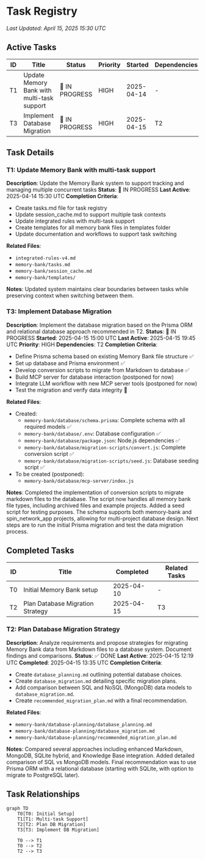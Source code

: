 # Task Registry
*Last Updated: April 15, 2025 15:30 UTC*

## Active Tasks
| ID | Title | Status | Priority | Started | Dependencies | Owner |
|----|-------|--------|----------|---------|--------------|-------|
| T1 | Update Memory Bank with multi-task support | 🔄 IN PROGRESS | HIGH | 2025-04-14 | - | Deepak |
| T3 | Implement Database Migration | 🔄 IN PROGRESS | HIGH | 2025-04-15 | T2 | Deepak |

## Task Details

### T1: Update Memory Bank with multi-task support
**Description**: Update the Memory Bank system to support tracking and managing multiple concurrent tasks
**Status**: 🔄 IN PROGRESS
**Last Active**: 2025-04-14 15:30 UTC
**Completion Criteria**:
- Create tasks.md file for task registry
- Update session_cache.md to support multiple task contexts
- Update integrated rules with multi-task support
- Create templates for all memory bank files in templates folder
- Update documentation and workflows to support task switching

**Related Files**:
- `integrated-rules-v4.md`
- `memory-bank/tasks.md`
- `memory-bank/session_cache.md`
- `memory-bank/templates/`

**Notes**:
Updated system maintains clear boundaries between tasks while preserving context when switching between them.

### T3: Implement Database Migration
**Description**: Implement the database migration based on the Prisma ORM and relational database approach recommended in T2.
**Status**: 🔄 IN PROGRESS
**Started**: 2025-04-15 15:00 UTC
**Last Active**: 2025-04-15 19:45 UTC
**Priority**: HIGH
**Dependencies**: T2
**Completion Criteria**:
- Define Prisma schema based on existing Memory Bank file structure ✅
- Set up database and Prisma environment ✅
- Develop conversion scripts to migrate from Markdown to database ✅
- Build MCP server for database interaction (postponed for now)
- Integrate LLM workflow with new MCP server tools (postponed for now)
- Test the migration and verify data integrity 🔄

**Related Files**:
- Created:
  - `memory-bank/database/schema.prisma`: Complete schema with all required models ✅
  - `memory-bank/database/.env`: Database configuration ✅
  - `memory-bank/database/package.json`: Node.js dependencies ✅
  - `memory-bank/database/migration-scripts/convert.js`: Complete conversion script ✅
  - `memory-bank/database/migration-scripts/seed.js`: Database seeding script ✅
- To be created (postponed):
  - `memory-bank/database/mcp-server/index.js`

**Notes**:
Completed the implementation of conversion scripts to migrate markdown files to the database. The script now handles all memory bank file types, including archived files and example projects. Added a seed script for testing purposes. The schema supports both memory-bank and spin_network_app projects, allowing for multi-project database design. Next steps are to run the initial Prisma migration and test the data migration process.

## Completed Tasks
| ID | Title | Completed | Related Tasks |
|----|-------|-----------|---------------|
| T0 | Initial Memory Bank setup | 2025-04-10 | - |
| T2 | Plan Database Migration Strategy | 2025-04-15 | T3 |

### T2: Plan Database Migration Strategy
**Description**: Analyze requirements and propose strategies for migrating Memory Bank data from Markdown files to a database system. Document findings and comparisons.
**Status**: ✅ DONE
**Last Active**: 2025-04-15 12:19 UTC
**Completed**: 2025-04-15 13:35 UTC
**Completion Criteria**:
- Create `database_planning.md` outlining potential database choices.
- Create `database_migration.md` detailing specific migration plans.
- Add comparison between SQL and NoSQL (MongoDB) data models to `database_migration.md`.
- Create `recommended_migration_plan.md` with a final recommendation.

**Related Files**:
- `memory-bank/database-planning/database_planning.md`
- `memory-bank/database-planning/database_migration.md`
- `memory-bank/database-planning/recommended_migration_plan.md`

**Notes**:
Compared several approaches including enhanced Markdown, MongoDB, SQLite hybrid, and Knowledge Base integration. Added detailed comparison of SQL vs MongoDB models. Final recommendation was to use Prisma ORM with a relational database (starting with SQLite, with option to migrate to PostgreSQL later).

## Task Relationships
```mermaid
graph TD
    T0[T0: Initial Setup]
    T1[T1: Multi-task Support]
    T2[T2: Plan DB Migration]
    T3[T3: Implement DB Migration]

    T0 --> T1
    T0 --> T2
    T2 --> T3
```
